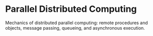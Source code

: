 # Parallel Distributed Computing

Mechanics of distributed parallel computing: remote procedures and objects, message passing, queueing, and asynchronous execution.

